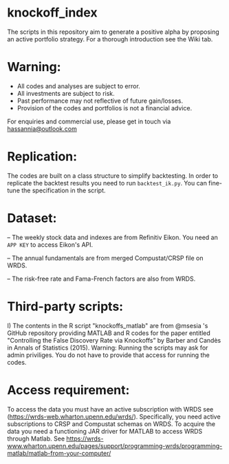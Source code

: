 # knockoff_index

The scripts in this repository aim to generate a positive alpha by proposing an active portfolio strategy. For a thorough introduction see the Wiki tab.

# Warning: 
* All codes and analyses are subject to error.
* All investments are subject to risk. 
* Past performance may not reflective of future gain/losses.
* Provision of the codes and portfolios is not a financial advice.

For enquiries and commercial use, please get in touch via hassannia@outlook.com 

# Replication:

The codes are built on a class structure to simplify backtesting. In order to replicate the backtest results you need to run `backtest_ik.py`. You can fine-tune the specification in the script. 


# Dataset:

– The weekly stock data and indexes are from Refinitiv Eikon. You need an `APP KEY` to access Eikon's API.

– The annual fundamentals are from merged Compustat/CRSP file on WRDS. 

– The risk-free rate and Fama-French factors are also from WRDS. 


# Third-party scripts: 

I) The contents in the R script "knockoffs_matlab" are from @msesia 's GitHub repository providing MATLAB and R codes for the paper entitled "Controlling the False Discovery Rate via Knockoffs” by Barber and  Candès in Annals of Statistics (2015). Warning: Running the scripts may ask for admin priviliges. You do not have to provide that access for running the codes. 

# Access requirement:
To access the data you must have an active subscription with WRDS see (https://wrds-web.wharton.upenn.edu/wrds/). Specifically, you need active subscriptions to CRSP and Compustat schemas on WRDS. To acquire the data you need a functioning JAR driver for MATLAB to access WRDS through Matlab. See https://wrds-www.wharton.upenn.edu/pages/support/programming-wrds/programming-matlab/matlab-from-your-computer/
